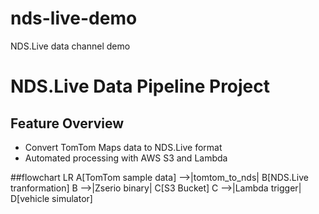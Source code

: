 # nds-live-demo
NDS.Live data channel demo
# NDS.Live Data Pipeline Project

## Feature Overview
- Convert TomTom Maps data to NDS.Live format
- Automated processing with AWS S3 and Lambda
  
##flowchart LR
    A[TomTom sample data] -->|tomtom_to_nds| B[NDS.Live tranformation]
    B -->|Zserio binary| C[S3 Bucket]
    C -->|Lambda trigger| D[vehicle simulator]
